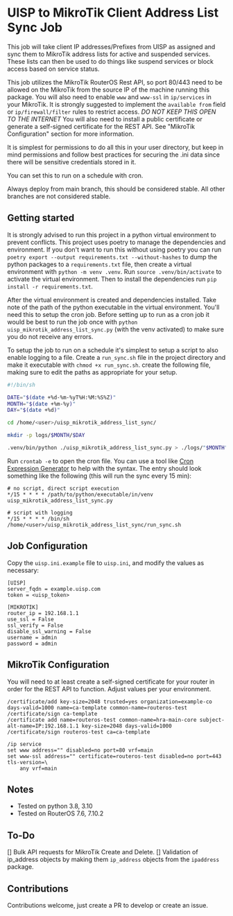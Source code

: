 # UISP to MikroTik Client Address List Sync Job

This job will take client IP addresses/Prefixes from UISP as assigned and sync them to MikroTik address lists for active and suspended services. These lists can then be used to do things like suspend services or block access based on service status.

This job utilizes the MikroTik RouterOS Rest API, so port 80/443 need to be allowed on the MikroTik from the source IP of the machine running this package. You will also need to enable `www` and `www-ssl` in `ip/services` in your MikroTik. It is strongly suggested to implement the `available from` field or `ip/firewall/filter` rules to restrict access. *DO NOT KEEP THIS OPEN TO THE INTERNET* You will also need to install a public certificate or generate a self-signed certificate for the REST API. See "MikroTik Configuration" section for more information.

It is simplest for permissions to do all this in your user directory, but keep in mind permissions and follow best practices for securing the .ini data since there will be sensitive credentials stored in it.

You can set this to run on a schedule with cron.

Always deploy from main branch, this should be considered stable. All other branches are not considered stable.

## Getting started

It is strongly advised to run this project in a python virtual environment to prevent conflicts. This project uses poetry to manage the dependencies and environment. If you don't want to run this without using poetry you can run `poetry export --output requirements.txt --without-hashes` to dump the python packages to a `requirements.txt` file, then create a virtual environment with `python -m venv .venv`. Run `source .venv/bin/activate` to activate the virtual environment. Then to install the dependencies run `pip install -r requirements.txt`.

After the virtual environment is created and dependencies installed. Take note of the path of the python executable in the virtual environment. You'll need this to setup the cron job. Before setting up to run as a cron job it would be best to run the job once with `python uisp_mikrotik_address_list_sync.py` (with the venv activated) to make sure you do not receive any errors.

To setup the job to run on a schedule it's simplest to setup a script to also enable logging to a file. Create a `run_sync.sh` file in the project directory and make it executable with `chmod +x run_sync.sh`. create the following file, making sure to edit the paths as appropriate for your setup.

```bash
#!/bin/sh

DATE="$(date +%d-%m-%yT%H:%M:%S%Z)"
MONTH="$(date +%m-%y)"
DAY="$(date +%d)"

cd /home/<user>/uisp_mikrotik_address_list_sync/

mkdir -p logs/$MONTH/$DAY

.venv/bin/python ./uisp_mikrotik_address_list_sync.py > ./logs/"$MONTH"/"$DAY"/sync_"$DATE".log
```

Run `crontab -e` to open the cron file. You can use a tool like [Cron Expression Generator](https://crontab.cronhub.io/) to help with the syntax. The entry should look something like the following (this will run the sync every 15 min):

```cron
# no script, direct script execution
*/15 * * * * /path/to/python/executable/in/venv uisp_mikrotik_address_list_sync.py

# script with logging
*/15 * * * * /bin/sh /home/<user>/uisp_mikrotik_address_list_sync/run_sync.sh
```

## Job Configuration

Copy the `uisp.ini.example` file to `uisp.ini`, and modify the values as necessary:

```config
[UISP]
server_fqdn = example.uisp.com
token = <uisp_token>

[MIKROTIK]
router_ip = 192.168.1.1
use_ssl = False
ssl_verify = False
disable_ssl_warning = False
username = admin
password = admin
```

## MikroTik Configuration

You will need to at least create a self-signed certificate for your router in order for the REST API to function. Adjust values per your environment.

```routeros
/certificate/add key-size=2048 trusted=yes organization=example-co days-valid=1000 name=ca-template common-name=routeros-test
/certificate/sign ca-template
/certificate add name=routeros-test common-name=hra-main-core subject-alt-name=IP:192.168.1.1 key-size=2048 days-valid=1000
/certificate/sign routeros-test ca=ca-template

/ip service
set www address="" disabled=no port=80 vrf=main
set www-ssl address="" certificate=routeros-test disabled=no port=443 tls-version=\
    any vrf=main
```

## Notes

* Tested on python 3.8, 3.10
* Tested on RouterOS 7.6, 7.10.2

## To-Do

[] Bulk API requests for MikroTik Create and Delete.
[] Validation of ip_address objects by making them `ip_address` objects from the `ipaddress` package.

## Contributions

Contributions welcome, just create a PR to develop or create an issue.
